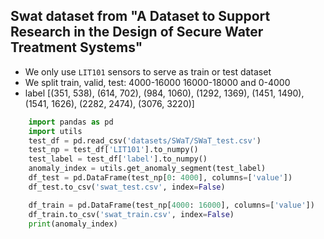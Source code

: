 ## Swat dataset from "A Dataset to Support Research in the Design of Secure Water Treatment Systems"
- We only use `LIT101` sensors to serve as train or test dataset
- We split train, valid, test:  4000-16000 16000-18000 and 0-4000
- label [(351, 538), (614, 702), (984, 1060), (1292, 1369), (1451, 1490), (1541, 1626), (2282, 2474), (3076, 3220)]
```python
    import pandas as pd
    import utils
    test_df = pd.read_csv('datasets/SWaT/SWaT_test.csv')
    test_np = test_df['LIT101'].to_numpy()
    test_label = test_df['label'].to_numpy()
    anomaly_index = utils.get_anomaly_segment(test_label)
    df_test = pd.DataFrame(test_np[0: 4000], columns=['value'])
    df_test.to_csv('swat_test.csv', index=False)

    df_train = pd.DataFrame(test_np[4000: 16000], columns=['value'])
    df_train.to_csv('swat_train.csv', index=False)
    print(anomaly_index)
```

